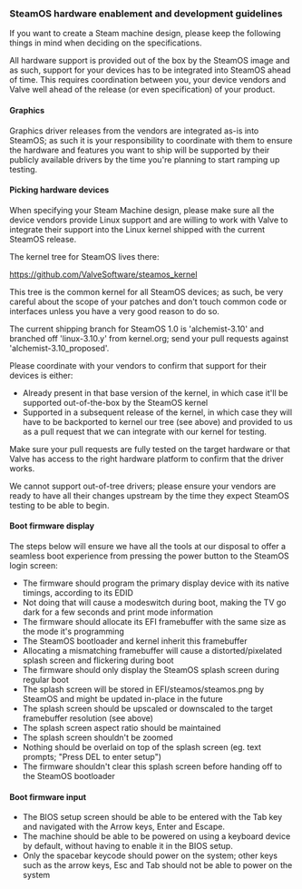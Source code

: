 ### SteamOS hardware enablement and development guidelines

If you want to create a Steam machine design, please keep the following things in mind when deciding on the specifications.

All hardware support is provided out of the box by the SteamOS image and as such, support for your devices has to be integrated into SteamOS ahead of time. This requires coordination between you, your device vendors and Valve well ahead of the release (or even specification) of your product.

#### Graphics

Graphics driver releases from the vendors are integrated as-is into SteamOS; as such it is your responsibility to coordinate with them to ensure the hardware and features you want to ship will be supported by their publicly available drivers by the time you're planning to start ramping up testing.

#### Picking hardware devices

When specifying your Steam Machine design, please make sure all the device vendors provide Linux support and are willing to work with Valve to integrate their support into the Linux kernel shipped with the current SteamOS release.

The kernel tree for SteamOS lives there:

https://github.com/ValveSoftware/steamos_kernel

This tree is the common kernel for all SteamOS devices; as such, be very careful about the scope of your patches and don't touch common code or interfaces unless you have a very good reason to do so.

The current shipping branch for SteamOS 1.0 is 'alchemist-3.10' and branched off 'linux-3.10.y' from kernel.org; send your pull requests against 'alchemist-3.10_proposed'.

Please coordinate with your vendors to confirm that support for their devices is either:
* Already present in that base version of the kernel, in which case it'll be supported out-of-the-box by the SteamOS kernel
* Supported in a subsequent release of the kernel, in which case they will have to be backported to kernel our tree (see above) and provided to us as a pull request that we can integrate with our kernel for testing.

Make sure your pull requests are fully tested on the target hardware or that Valve has access to the right hardware platform to confirm that the driver works.

We cannot support out-of-tree drivers; please ensure your vendors are ready to have all their changes upstream by the time they expect SteamOS testing to be able to begin.

#### Boot firmware display

The steps below will ensure we have all the tools at our disposal to offer a seamless boot experience from pressing the power button to the SteamOS login screen:

* The firmware should program the primary display device with its native timings, according to its EDID
 * Not doing that will cause a modeswitch during boot, making the TV go dark for a few seconds and print mode information
* The firmware should allocate its EFI framebuffer with the same size as the mode it's programming
 * The SteamOS bootloader and kernel inherit this framebuffer
 * Allocating a mismatching framebuffer will cause a distorted/pixelated splash screen and flickering during boot
* The firmware should only display the SteamOS splash screen during regular boot
 * The splash screen will be stored in EFI/steamos/steamos.png by SteamOS and might be updated in-place in the future
 * The splash screen should be upscaled or downscaled to the target framebuffer resolution (see above)
 * The splash screen aspect ratio should be maintained
 * The splash screen shouldn't be zoomed
 * Nothing should be overlaid on top of the splash screen (eg. text prompts; "Press DEL to enter setup")
 * The firmware shouldn't clear this splash screen before handing off to the SteamOS bootloader

#### Boot firmware input

* The BIOS setup screen should be able to be entered with the Tab key and navigated with the Arrow keys, Enter and Escape.
* The machine should be able to be powered on using a keyboard device by default, without having to enable it in the BIOS setup.
 * Only the spacebar keycode should power on the system; other keys such as the arrow keys, Esc and Tab should not be able to power on the system
